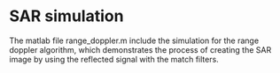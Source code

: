 # SAR simulation 
The matlab file range_doppler.m include the simulation for the range doppler algorithm, which demonstrates the process of creating the SAR image by using the reflected signal with the match filters. 

